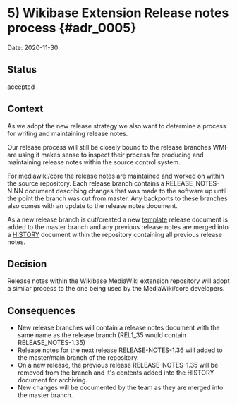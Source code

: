 # 5) Wikibase Extension Release notes process {#adr_0005}

Date: 2020-11-30

## Status

accepted

## Context

As we adopt the new release strategy we also want to determine a process for writing and maintaining release notes.

Our release process will still be closely bound to the release branches WMF are using it makes sense to inspect their process for producing and maintaining release notes within the source control system.

For mediawiki/core the release notes are maintained and worked on within the source repository. Each release branch contains a RELEASE_NOTES-N.NN document describing changes that was made to the software up until the point the branch was cut from master. Any backports to these branches also comes with an update to the release notes document.

As a new release branch is cut/created a new [template] release document is added to the master branch and any previous release notes are merged into a [HISTORY] document within the repository containing all previous release notes.

## Decision

Release notes within the Wikibase MediaWiki extension repository will adopt a similar process to the one being used by the MediaWiki/core developers.

## Consequences

- New release branches will contain a release notes document with the same name as the release branch (REL1_35 would contain RELEASE_NOTES-1.35)
- Release notes for the next release RELEASE-NOTES-1.36 will added to the master/main branch of the repository.
- On a new release, the previous release RELEASE-NOTES-1.35 will be removed from the branch and it's contents added into the HISTORY document for archiving.
- New changes will be documented by the team as they are merged into the master branch.

[template]: https://gerrit.wikimedia.org/r/c/mediawiki/core/+/611247/3/RELEASE-NOTES-1.36
[HISTORY]: https://gerrit.wikimedia.org/r/c/mediawiki/core/+/611247/3/HISTORY
